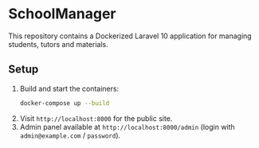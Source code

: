 # SchoolManager

This repository contains a Dockerized Laravel 10 application for managing students, tutors and materials.

## Setup

1. Build and start the containers:
   ```bash
   docker-compose up --build
   ```
2. Visit `http://localhost:8000` for the public site.
3. Admin panel available at `http://localhost:8000/admin` (login with `admin@example.com` / `password`).
